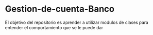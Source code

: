 # Gestion-de-cuenta-Banco
El objetivo del repositorio es aprender a utilizar modulos de clases para entender el comportamiento que se le puede dar
